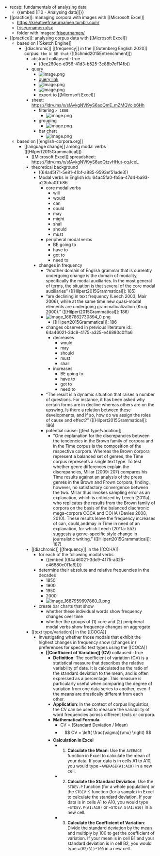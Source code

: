 - recap: fundamentals of analysing data
	- {{embed [[10 - Analysing data]]}}
- [[practice]]: managing corpora with images with [[Microsoft Excel]]
	- https://kreativefriseurnamen.tumblr.com/
	- [friseurnamen.xlsx](../assets/friseurnamen/friseurnamen.xlsx)
	- folder with images: [friseurnamen/](../assets/friseurnamen/)
- [[practice]]: analysing corpus data with [[Microsoft Excel]]
	- based on [[Sketch Engine]]
		- [[diachronic]] [[frequency]] in the [[Gutenberg English 2020]] corpus: `the N BE that` ([[Schmid2015Entrenchment]])
			- abstract
			  collapsed:: true
				- ((fee260ec-d356-41d3-b525-3c88b7df14fb))
			- query
				- ![image.png](../assets/image_1688491515745_0.png)
				- [query link](https://app.sketchengine.eu/#concordance?corpname=preloaded%2Fgutenberg20_en&tab=advanced&queryselector=cql&attrs=word&viewmode=kwic&attr_allpos=all&refs_up=0&shorten_refs=0&glue=1&gdexcnt=300&show_gdex_scores=0&itemsPerPage=20&structs=s%2Cg&refs=%3Dbook.title&default_attr=lemma&cql=%5Blemma%3D%22the%22%5D%20%5Btag%3D%22N.*%22%5D%20%5Blemma%3D%22be%22%5D%20%5Blemma%3D%22that%22%5D&showresults=1&showTBL=0&tbl_template=undefined&gdexconf=undefined&cb=slemma%3D%22the%22%23stag%3D%22N.*%22%23slemma%3D%22be%22%23slemma%3D%22that%22&f_tab=advanced&f_showrelfrq=1&f_showperc=1&f_showreldens=0&f_showreltt=0&c_customrange=0&operations=%5B%7B%22name%22%3A%22cql%22%2C%22arg%22%3A%22%5Blemma%3D%5C%22the%5C%22%5D%20%5Btag%3D%5C%22N.*%5C%22%5D%20%5Blemma%3D%5C%22be%5C%22%5D%20%5Blemma%3D%5C%22that%5C%22%5D%22%2C%22query%22%3A%7B%22queryselector%22%3A%22cqlrow%22%2C%22cql%22%3A%22%5Blemma%3D%5C%22the%5C%22%5D%20%5Btag%3D%5C%22N.*%5C%22%5D%20%5Blemma%3D%5C%22be%5C%22%5D%20%5Blemma%3D%5C%22that%5C%22%5D%22%2C%22default_attr%22%3A%22lemma%22%7D%2C%22id%22%3A308%7D%5D)
				- ![image.png](../assets/image_1688491675827_0.png)
				- ![image.png](../assets/image_1688491806418_0.png)
				- export to [[Microsoft Excel]]
			- sheet: https://1drv.ms/x/s!AvkgNVl9yS6aoQmE_mZMQVoib6Hh
				- filtering `> 1800`
					- ![image.png](../assets/image_1688492436783_0.png)
				- grouping
					- ![image.png](../assets/image_1688492484676_0.png)
				- bar chart
					- ![image.png](../assets/image_1688492535712_0.png)
	- based on [[english-corpora.org]]
		- [[language change]] among modal verbs ([[Hilpert2015Grammatical]])
			- [[Microsoft Excel]] spreadsheet: https://1drv.ms/x/s!AvkgNVl9yS6aoQtzvHHut-cqJceL
			- theoretical background
				- ((64a45f71-5e81-41bf-a885-9593ef51ade3))
				- Modal verbs in English
id:: 64a45fa0-fb5a-47d4-ba93-a23b5a01fb86
					- core modal verbs
						- will
						- would
						- can
						- could
						- may
						- might
						- shall
						- should
						- must
					- peripheral modal verbs
						- BE going to
						- have to
						- got to
						- need to
				- changes in frequency
					- “Another domain of English grammar that is currently undergoing change is the domain of modality, specifically the modal auxiliaries. In the most general of terms, the situation is that several of the core modal auxiliaries” ([[Hilpert2015Grammatical]]: 185)
					- “are declining in text frequency (Leech 2003; Mair 2006), while at the same time new quasi-modal elements are undergoing grammaticalization (Krug 2000).” ([[Hilpert2015Grammatical]]: 186)
					- ![image_1687862730894_0.png](../assets/image_1687862730894_0_1688494098240_0.png)
						- [[Hilpert2015Grammatical]]: 186
					- changes observed in previous literature
					  id:: 64a46021-3dc9-4175-a325-e46880c0f1a6
						- decreases
							- would
							- may
							- should
							- must
							- shall
						- increases
							- BE going to
							- have to
							- got to
							- need to
					- “The result is a dynamic situation that raises a number of questions. For instance, it has been asked why certain forms are in decline whereas others are on the upswing. Is there a relation between these developments, and if so, how do we assign the roles of cause and effect?” ([[Hilpert2015Grammatical]]: 186)
					- potential cause: [[text type/variation]]
						- “One explanation for the discrepancies between the tendencies in the Brown family of corpora and in the Time corpus is the composition of the respective corpora. Whereas the Brown corpora represent a balanced set of genres, the Time corpus represents a single text type. To test whether genre differences explain the discrepancies, Millar (2009: 207) compares his Time results against an analysis of the press genres in the Brown and Frown corpora, finding, however, no satisfactory convergence between the two. Millar thus invokes sampling error as an explanation, which is criticized by Leech (2011a), who replicates the results from the Brown family of corpora on the basis of the balanced diachronic mega-corpora COCA and COHA (Davies 2008, 2010). These results leave the frequency increases of can, could,andmay in Time in need of an explanation, for which Leech (2011a: 557) suggests a genre-specific style change in journalistic writing.” ([[Hilpert2015Grammatical]]: 187)
			- [[diachronic]] [[frequency]] in the [[COHA]]
				- for each of the following modal verbs
					- {{embed ((64a46021-3dc9-4175-a325-e46880c0f1a6))}}
				- determine their absolute and relative frequencies in the decades
					- 1850
					- 1900
					- 1950
					- 2000
					- ![image_1687959697860_0.png](../assets/image_1687959697860_0_1688494479728_0.png)
				- create bar charts that show
					- whether these individual words show frequency changes over time
					- whether the groups of (1) core and (2) peripheral modal verbs show frequency changes on aggregate
			- [[text type/variation]] in the [[COCA]]
				- Investigating whether those modals that exhibit the highest changes in frequency show (changes in) preferences for specific text types using the [[COCA]]
					- **[[Coefficient of Variation]] (CV)**
					  collapsed:: true
						- **Definition**: The coefficient of variation (CV) is a statistical measure that describes the relative variability of data. It is calculated as the ratio of the standard deviation to the mean, and is often expressed as a percentage. This measure is particularly useful when comparing the degree of variation from one data series to another, even if the means are drastically different from each other.
						- **Application**: In the context of corpus linguistics, the CV can be used to measure the variability of word frequencies across different texts or corpora.
						- **Mathematical Formula**
							- CV = (Standard Deviation / Mean)
							- $$ CV = \left( \frac{\sigma}{\mu} \right) $$
						- **Calculation in Excel**
							- 1. **Calculate the Mean**: Use the `AVERAGE` function in Excel to calculate the mean of your data. If your data is in cells A1 to A10, you would type `=AVERAGE(A1:A10)` in a new cell.
							- 2. **Calculate the Standard Deviation**: Use the `STDEV.P` function (for a whole population) or the `STDEV.S` function (for a sample) in Excel to calculate the standard deviation. If your data is in cells A1 to A10, you would type `=STDEV.P(A1:A10)` or `=STDEV.S(A1:A10)` in a new cell.
							- 3. **Calculate the Coefficient of Variation**: Divide the standard deviation by the mean and multiply by 100 to get the coefficient of variation. If your mean is in cell B1 and your standard deviation is in cell B2, you would type `=(B2/B1)*100` in a new cell.
